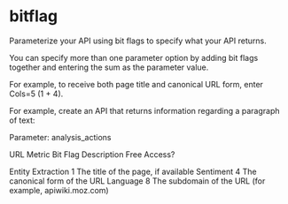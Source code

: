 bitflag
=======

Parameterize your API using bit flags to specify what your API returns.

You can specify more than one parameter option by adding bit flags together and entering the sum as the parameter value.

For example, to receive both page title and canonical URL form, enter Cols=5 (1 + 4).

For example, create an API that returns information regarding a paragraph of text:

Parameter:		analysis_actions

URL Metric				Bit Flag	Description Free Access?

Entity Extraction		1			The title of the page, if available	
Sentiment				4			The canonical form of the URL
Language				8			The subdomain of the URL (for example, apiwiki.moz.com)